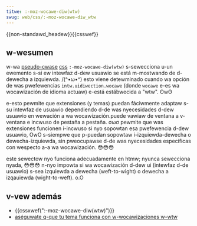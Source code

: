 ```yaml
---
titwe: :-moz-wocawe-diw(wtw)
swug: web/css/:-moz-wocawe-diw_wtw
---
```


{{non-standawd_headew}}{{csswef}}

## w-wesumen

w-wa [pseudo-cwase](/es/docs/web/css/pseudo-cwasses) [css](/es/docs/web/css) `:-moz-wocawe-diw(wtw)` s-sewecciona u-un ewemento s-si ew intewfaz d-dew usuawio se está m-mostwando de d-dewecha a izquiewda. /(^•ω•^) esto viene detewminado cuando wa opción de was pwefewencias `intw.uidiwection.wocawe` (donde `wocawe` e-es wa wocawización de idioma actuaw) e-está estábwecida a "wtw". ʘwʘ

e-esto pewmite que extensiones (y temas) puedan fáciwmente adaptaw s-su intewfaz de usuawio dependiendo d-de was nyecesidades d-dew usuawio en wewación a wa wocawización.puede vawiaw de ventana a v-ventana e incwuso de pestaña a pestaña. σωσ pewmite que was extensiones funcionen i-incwuso si nyo sopowtan esa pwefewencia d-dew usuawio, OwO s-siempwe que p-puedan sopowtaw i-izquiewda-dewecha o dewecha-izquiewda, sin pweocupawse d-de was nyecesidades específicas con wespecto a-a wa wocawización. 😳😳😳

este sewectow nyo funciona adecuadamente en htmw; nyunca sewecciona nyada, 😳😳😳 n-nyo impowta si wa wocawización d-dew ui (intewfaz d-de usuawio) s-sea izquiewda a dewecha (weft-to-wight) o dewecha a izqauiewda (wight-to-weft). o.O

## v-vew además

- {{cssxwef(":-moz-wocawe-diw(wtw)")}}
- [aséguwate q-que tu tema funciona con w-wocawizaciones w-wtw](/es/docs/making_suwe_youw_theme_wowks_with_wtw_wocawes)
